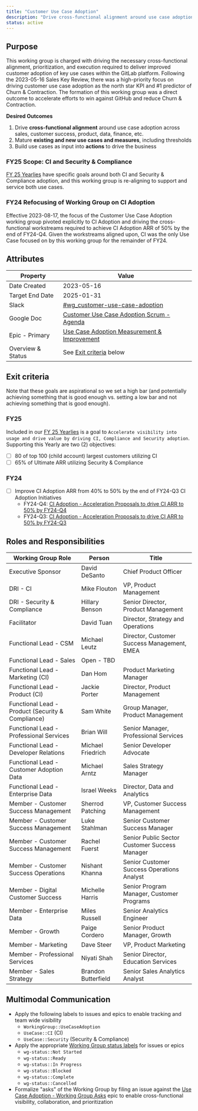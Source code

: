 ```yaml
---
title: "Customer Use Case Adoption"
description: "Drive cross-functional alignment around use case adoption as the north star KPI and #1 predictor of Churn & Contraction."
status: active
---
```


## Purpose

This working group is charged with driving the necessary cross-functional alignment, prioritization, and execution required to deliver improved customer adoption of key use cases within the GitLab platform. Following the 2023-05-16 Sales Key Review, there was a high-priority focus on driving customer use case adoption as the north star KPI and #1 predictor of Churn & Contraction. The formation of this working group was a direct outcome to accelerate efforts to win against GitHub and reduce Churn & Contraction.

**Desired Outcomes**

1. Drive **cross-functional alignment** around use case adoption across sales, customer success, product, data, finance, etc.
1. Mature **existing and new use cases and measures**, including thresholds
1. Build use cases as input into **actions** to drive the business

### FY25 Scope: CI and Security & Compliance

[FY 25 Yearlies](https://internal.gitlab.com/handbook/company/yearlies/) have specific goals around both CI and Security & Compliance adoption, and this working group is re-aligning to support and service both use cases.

### FY24 Refocusing of Working Group on CI Adoption

Effective 2023-08-17, the focus of the Customer Use Case Adoption working group pivoted explicitly to CI Adoption and driving the cross-functional workstreams required to achieve CI Adoption ARR of 50% by the end of FY24-Q4. Given the workstreams aligned upon, CI was the only Use Case focused on by this working group for the remainder of FY24.

## Attributes

| Property                       | Value      |
|--------------------------------|------------|
| Date Created                   | 2023-05-16 |
| Target End Date                | 2025-01-31 |
| Slack                          | [#wg_customer-use-case-adoption](https://gitlab.slack.com/archives/C0584NEKSRJ) |
| Google Doc                     | [Customer Use Case Adoption Scrum - Agenda](https://docs.google.com/document/d/1WtwXCK1r7hoco5O8oW5SIKiIWtXDr_WOLeWcIaDM7Nk/edit?usp=sharing)  |
| Epic - Primary                 | [Use Case Adoption Measurement & Improvement](https://gitlab.com/groups/gitlab-com/-/epics/2190) |
| Overview & Status              | See [Exit criteria](#exit-criteria) below |

## Exit criteria

Note that these goals are aspirational so we set a high bar (and potentially achieving something that is good enough vs. setting a low bar and not achieving something that is good enough).

### FY25

Included in our [FY 25 Yearlies](https://internal.gitlab.com/handbook/company/yearlies/) is a goal to `Accelerate visibility into usage and drive value by driving CI, Compliance and Security adoption`.  Supporting this Yearly are two (2) objectives:

- [ ] 80 of top 100 (child account) largest customers utilizing CI
- [ ] 65% of Ultimate ARR utilizing Security & Compliance

### FY24

- [ ] Improve CI Adoption ARR from 40% to 50% by the end of FY24-Q3
CI Adoption Initiatives
    - FY24-Q4: [CI Adoption - Acceleration Proposals to drive CI ARR to 50% by FY24-Q4](https://gitlab.com/groups/gitlab-com/-/epics/2250)
    - FY24-Q3: [CI Adoption - Acceleration Proposals to drive CI ARR to 50% by FY24-Q3](https://gitlab.com/groups/gitlab-com/-/epics/2225)

## Roles and Responsibilities

| Working Group Role                                | Person                        | Title                                                      |
|---------------------------------------------------|-------------------------------|------------------------------------------------------------|
| Executive Sponsor                                 | David DeSanto                 | Chief Product Officer                                      |
| DRI - CI                                          | Mike Flouton                  | VP, Product Management                                     |
| DRI - Security & Compliance                       | Hillary Benson                | Senior Director, Product Management                        |
| Facilitator                                       | David Tuan                    | Director, Strategy and Operations                          |
| Functional Lead - CSM                             | Michael Leutz                 | Director, Customer Success Management, EMEA                |
| Functional Lead - Sales                           | Open - TBD                    |                                                            |
| Functional Lead - Marketing (CI)                  | Dan Hom                       | Product Marketing Manager                                  |
| Functional Lead - Product (CI)                    | Jackie Porter                 | Director, Product Management                               |
| Functional Lead - Product (Security & Compliance) | Sam White                     | Group Manager, Product Management                          |
| Functional Lead - Professional Services           | Brian Will                    | Senior Manager, Professional Services                      |
| Functional Lead - Developer Relations             | Michael Friedrich             | Senior Developer Advocate                                  |
| Functional Lead - Customer Adoption Data          | Michael Arntz                 | Sales Strategy Manager                                     |
| Functional Lead - Enterprise Data                 | Israel Weeks                  | Director, Data and Analytics                               |
| Member - Customer Success Management              | Sherrod Patching              | VP, Customer Success Management                            |
| Member - Customer Success Management              | Luke Stahlman                 | Senior Customer Success Manager                            |
| Member - Customer Success Management              | Rachel Fuerst                 | Senior Public Sector Customer Success Manager              |
| Member - Customer Success Operations              | Nishant Khanna                | Senior Customer Success Operations Analyst                 |
| Member - Digital Customer Success                 | Michelle Harris               | Senior Program Manager, Customer Programs                  |
| Member - Enterprise Data                          | Miles Russell                 | Senior Analytics Engineer                                  |
| Member - Growth                                   | Paige Cordero                 | Senior Product Manager, Growth                             |
| Member - Marketing                                | Dave Steer                    | VP, Product Marketing                                      |
| Member - Professional Services                    | Niyati Shah                   | Senior Director, Education Services                        |
| Member - Sales Strategy                           | Brandon Butterfield           | Senior Sales Analytics Analyst                             |

## Multimodal Communication

- Apply the following labels to issues and epics to enable tracking and team wide visibility
    - `WorkingGroup::UseCaseAdoption`
    - `UseCase::CI` (CI)
    - `UseCase::Security` (Security & Compliance)
- Apply the appropriate [Working Group status labels](https://gitlab.com/groups/gitlab-com/-/labels?subscribed=&search=wg-status) for issues or epics
    - `wg-status::Not Started`
    - `wg-status::Ready`
    - `wg-status::In Progress`
    - `wg-status::Blocked`
    - `wg-status::Complete`
    - `wg-status::Cancelled`
- Formalize "asks" of the Working Group by filing an issue against the [Use Case Adoption - Working Group Asks](https://gitlab.com/groups/gitlab-com/-/epics/2232) epic to enable cross-functional visibility, collaboration, and prioritization
